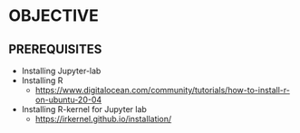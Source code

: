 # OBJECTIVE

## PREREQUISITES
- Installing Jupyter-lab
- Installing R
	- https://www.digitalocean.com/community/tutorials/how-to-install-r-on-ubuntu-20-04
- Installing R-kernel for Jupyter lab
	- https://irkernel.github.io/installation/

